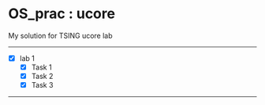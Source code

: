 # OS_prac : ucore 

My solution for TSING ucore lab

---
- [x] lab 1
  - [x] Task 1 
  - [x] Task 2 
  - [x] Task 3

---
